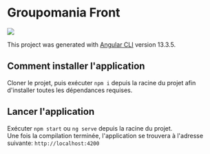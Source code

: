 # Groupomania Front
<img src="https://i.imgur.com/M4FoPs7.png" />


This project was generated with [Angular CLI](https://github.com/angular/angular-cli) version 13.3.5.

## Comment installer l'application

Cloner le projet, puis exécuter `npm i` depuis la racine du projet afin d'installer toutes les dépendances requises.

## Lancer l'application

Exécuter `npm start` ou `ng serve` depuis la racine du projet.  
Une fois la compilation terminée, l'application se trouvera à l'adresse suivante: `http://localhost:4200`
